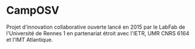 # CampOSV
Projet d'innovation collaborative ouverte lancé en 2015 par le LabFab de l'Université de Rennes 1 en partenariat étroit avec l'IETR, UMR CNRS 6164 et l'IMT Atlantique.
